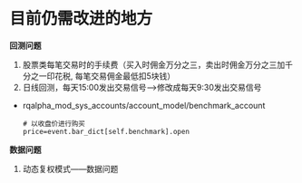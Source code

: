 # 目前仍需改进的地方

**回测问题**

1. 股票类每笔交易时的手续费（买入时佣金万分之三，卖出时佣金万分之三加千分之一印花税, 每笔交易佣金最低扣5块钱）
2. 日线回测，每天15:00发出交易信号——&gt;修改成每天9:30发出交易信号

* rqalpha\_mod\_sys\_accounts/account\_model/benchmark\_account 
  ```
  # 以收盘价进行购买
  price=event.bar_dict[self.benchmark].open
  ```

**数据问题**

1. 动态复权模式——数据问题



# 



